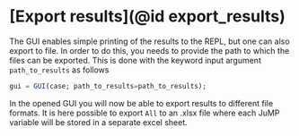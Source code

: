 # [Export results](@id export_results)

The GUI enables simple printing of the results to the REPL, but one can also export to file.
In order to do this, you needs to provide the path to which the files can be exported.
This is done with the keyword input argument `path_to_results` as follows

```julia
gui = GUI(case; path_to_results=path_to_results);
```

In the opened GUI you will now be able to export results to different file formats.
It is here possible to export `All` to an .xlsx file where each JuMP variable will be stored in a separate excel sheet.
